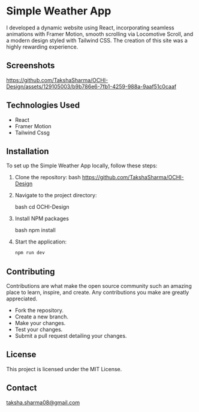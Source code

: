 # Simple Weather App

I developed a dynamic website using React, incorporating seamless animations with Framer Motion, smooth scrolling via Locomotive Scroll, and a modern design styled with Tailwind CSS. The creation of this site was a highly rewarding experience.


## Screenshots

https://github.com/TakshaSharma/OCHI-Design/assets/129105003/b9b786e6-7fb1-4259-988a-9aaf51c0caaf


## Technologies Used

- React
- Framer Motion
- Tailwind Cssg

## Installation

To set up the Simple Weather App locally, follow these steps:

1. Clone the repository:
   bash
   https://github.com/TakshaSharma/OCHI-Design
   
2. Navigate to the project directory:

   bash
   cd OCHI-Design

3. Install NPM packages

   bash
   npm install


4. Start the application:

   ```bash
   npm run dev


## Contributing

Contributions are what make the open source community such an amazing place to learn, inspire, and create. Any contributions you make are greatly appreciated.

- Fork the repository.
- Create a new branch.
- Make your changes.
- Test your changes.
- Submit a pull request detailing your changes.


 ## License
 This project is licensed under the MIT License.

 ## Contact
 taksha.sharma08@gmail.com
